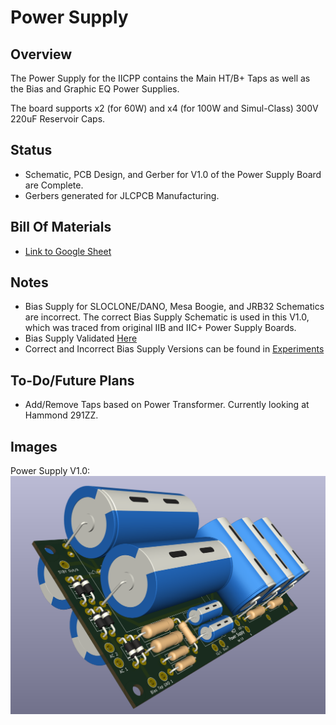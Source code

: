 # Power Supply

## Overview
The Power Supply for the IICPP contains the Main HT/B+ Taps as well as the Bias and Graphic EQ Power Supplies.

The board supports x2 (for 60W) and x4 (for 100W and Simul-Class) 300V 220uF Reservoir Caps.

## Status
  - Schematic, PCB Design, and Gerber for V1.0 of the Power Supply Board are Complete.
  - Gerbers generated for JLCPCB Manufacturing.

## Bill Of Materials
  - [Link to Google Sheet](https://docs.google.com/spreadsheets/d/1ZE0vuGfygjLFiTaHai0WybOM6v7LY0qXNIPXHzz1JHo/edit?gid=810989497#gid=810989497)

## Notes
  - Bias Supply for SLOCLONE/DANO, Mesa Boogie, and JRB32 Schematics are incorrect. The correct Bias Supply Schematic is used in this V1.0, which was traced from original IIB and IIC+ Power Supply Boards.
  - Bias Supply Validated [Here](https://boogieforum.com/threads/iic-tune-up-and-restoration-updated.68183/)
  - Correct and Incorrect Bias Supply Versions can be found in [Experiments](../Experiments)
    
## To-Do/Future Plans
  - Add/Remove Taps based on Power Transformer. Currently looking at Hammond 291ZZ.

## Images
Power Supply V1.0:
![PowerSupplyV.10](../Images/PowerSupplyV1.0.png)
